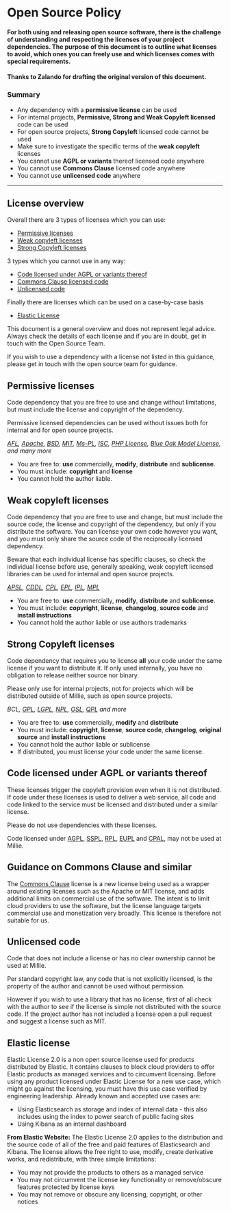 # Open Source Policy

#### For both using and releasing open source software, there is the challenge of understanding and respecting the licenses of your project dependencies. The purpose of this document is to outline what licenses to avoid, which ones you can freely use and which licenses comes with special requirements.
#### Thanks to Zalando for drafting the original version of this document.

### Summary

* Any dependency with a **permissive license** can be used
* For internal projects, **Permissive, Strong and Weak Copyleft licensed** code can be used
* For open source projects, **Strong Copyleft** licensed code cannot be used
* Make sure to investigate the specific terms of the **weak copyleft** licenses
* You cannot use **AGPL or variants** thereof licensed code anywhere
* You cannot use **Commons Clause** licensed code anywhere
* You cannot use **unlicensed code** anywhere

---

## License overview

Overall there are 3 types of licenses which you can use:

* [Permissive licenses](#permissive-licenses)
* [Weak copyleft licenses](#weak-copyleft-licenses)
* [Strong Copyleft licenses](#strong-copyleft-licenses)

3 types which you cannot use in any way:

* [Code licensed under AGPL or variants thereof](#Code-licensed-under-AGPL-or-variants-thereof)
* [Commons Clause licensed code](#Guidance-on-Commons-Clause-and-similar)
* [Unlicensed code](#unlicensed-code)

Finally there are licenses which can be used on a case-by-case basis

* [Elastic License](#Elastic-license)

This document is a general overview and does not represent legal advice. Always check the details of each license and if you are in doubt, get in touch with the Open Source Team.

If you wish to use a dependency with a license not listed in this guidance, please get in touch with the open source team for guidance. 

## Permissive licenses

Code dependency that you are free to use and change without limitations, but must include the license and copyright of the dependency.

Permissive licensed dependencies can be used without issues both for internal and for open source projects.

_[AFL](https://www.tldrlegal.com/license/academic-free-license-3-0-afl),
[Apache](https://www.tldrlegal.com/license/apache-license-2-0-apache-2-0),
[BSD](https://www.tldrlegal.com/license/bsd-3-clause-license-revised),
[MIT](https://www.tldrlegal.com/license/mit-license),
[Ms-PL](https://www.tldrlegal.com/license/microsoft-public-license-ms-pl),
[ISC](https://www.tldrlegal.com/license/isc-license),
[PHP License](https://tldrlegal.com/license/the-php-license-3.0.1),
[Blue Oak Model License](https://blueoakcouncil.org/license/1.0.0),
and many more_

* You are free to: **use** commercially, **modify**, **distribute** and **sublicense**.
* You must include: **copyright** and **license**
* You cannot hold the author liable.

## Weak copyleft licenses

Code dependency that you are free to use and change, but must include the source code, the license and copyright of the dependency, but only if you distribute the software. You can license your own code however you want, and you must only share the source code of the reciprocally licensed dependency.

Beware that each individual license has specific clauses, so check the individual license before use, generally speaking, weak copyleft licensed libraries can be used for internal and open source projects.

_[APSL](https://www.tldrlegal.com/license/apple-public-source-license-2-0-apsl),
[CDDL](https://www.tldrlegal.com/license/common-development-and-distribution-license-cddl-1-0-explained),
[CPL](https://www.tldrlegal.com/license/common-public-license-1-0-cpl-1-0),
[EPL](https://www.tldrlegal.com/license/eclipse-public-license-1-0-epl-1-0),
[IPL](https://www.tldrlegal.com/license/ibm-public-license-1-0-ipl),
[MPL](https://www.tldrlegal.com/license/mozilla-public-license-2-0-mpl-2)_

* You are free to: **use** commercially, **modify**, **distribute** and **sublicense**.
* You must include: **copyright**, **license**, **changelog**, **source code** and **install instructions**
* You cannot hold the author liable or use authors trademarks

## Strong Copyleft licenses

Code dependency that requires you to license **all** your code under the same license if you want to distribute it. If only used internally, you have no obligation to release neither source nor binary.

Please only use for internal projects, not for projects which will be distributed outside of Millie, such as open source projects.

_BCL,
[GPL](https://www.tldrlegal.com/license/gnu-general-public-license-v3-gpl-3),
[LGPL](https://www.tldrlegal.com/license/gnu-lesser-general-public-license-v3-lgpl-3),
[NPL](https://www.tldrlegal.com/license/netscape-public-license-v1-1-npl-1-1),
[OSL](https://www.tldrlegal.com/license/open-software-license-2-1-osl-2-1),
[QPL](https://www.tldrlegal.com/license/q-public-license-1-0-qpl-1-0) and more_

* You are free to: **use** commercially, **modify** and **distribute**
* You must include: **copyright**, **license**, **source code**, **changelog**, **original source** and **install instructions**
* You cannot hold the author liable or sublicense
* If distributed, you must license your code under the same license.

## Code licensed under AGPL or variants thereof
These licenses trigger the copyleft provision even when it is not distributed. If code under these licenses is used to deliver a web service, all code and code linked to the service must be licensed and distributed under a similar license.

Please do not use dependencies with these licenses.

Code licensed under
[AGPL](https://www.tldrlegal.com/license/gnu-affero-general-public-license-v3-agpl-3-0),
[SSPL](https://www.mongodb.com/licensing/server-side-public-license),
[RPL](https://www.tldrlegal.com/license/reciprocal-public-license-1-5-rpl-1-5),
[EUPL](https://spdx.org/licenses/EUPL-1.2.html) and
[CPAL](https://www.tldrlegal.com/license/common-public-attribution-license-version-1-0-cpal-1-0), may not be used at Millie.



## Guidance on Commons Clause and similar
The [Commons Clause](https://commonsclause.com/) license is a new license being used as a wrapper around existing licenses such as the Apache or MIT license, and adds additional limits on commercial use of the software. The intent is to limit cloud providers to use the software, but the license language targets commercial use and monetization very broadly. This license is therefore not suitable for us.


## Unlicensed code

Code that does not include a license or has no clear ownership cannot be used at Millie.

Per standard copyright law, any code that is not explicitly licensed, is the property
of the author and cannot be used without permission.

However if you wish to use a library that has no license, first of all check with the author to see if the license is simple not distributed with the source code. If the project author has not included a license open a pull request and suggest a license such as MIT.

## Elastic license

Elastic License 2.0 is a non open source license used for products distributed by Elastic. It contains clauses to block cloud providers to offer Elastic products as managed services and to circumvent licensing. Before using any product licensed under Elastic License for a new use case, which might go against the licensing, you must have this use case verified by engineering leadership. Already known and accepted use cases are: 

- Using Elasticsearch as storage and index of internal data - this also includes using the index to power search of public facing sites 
- Using Kibana as an internal dashboard

**From Elastic Website:**
The Elastic License 2.0 applies to the distribution and the source code of all of the free and paid features of Elasticsearch and Kibana. The license allows the free right to use, modify, create derivative works, and redistribute, with three simple limitations:

- You may not provide the products to others as a managed service 
- You may not circumvent the license key functionality or remove/obscure features protected by license keys 
- You may not remove or obscure any licensing, copyright, or other notices
